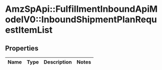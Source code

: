# AmzSpApi::FulfillmentInboundApiModelV0::InboundShipmentPlanRequestItemList

## Properties
Name | Type | Description | Notes
------------ | ------------- | ------------- | -------------

